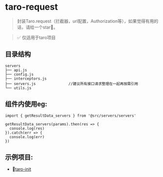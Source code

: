 # taro-request
> 封装Taro.request（拦截器，url配置，Authorization等），如果觉得有用的话，请给一个star🤝。

> ✅ 仅适用于taro项目

## 目录结构

```
servers
├── api.js
├── config.js
├── interceptors.js
├── servers.js               //建议所有接口请求整理在一起再按需引用
└── utils.js
```
## 组件内使用eg:
```
import { getResultData_servers } from '@src/servers/servers'

getResultData_servers(params).then(res => {
  console.log(res)
}).catch(err => {
  console.log(err)
})

```

## 示例项目:
* 💯[taro-init](https://github.com/TigerHee/taro-init)
